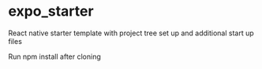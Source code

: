 # expo_starter

React native starter template with project tree set up and additional start up files 

Run npm install after cloning
